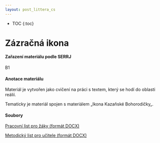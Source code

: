 ```yaml
---
layout: post_littera_cs
---
```

* TOC
{:toc}

# Zázračná ikona

#### Zařazení materiálu podle SERRJ

B1

#### Anotace materiálu

Materiál je vytvořen jako cvičení na práci s textem, který se hodí do oblasti reálií.

Tematicky je materiál spojen s materiálem „Ikona Kazaňské Bohorodičky„.

#### Soubory

[Pracovní list pro žáky (formát DOCX)](/cs/littera/rustina/materialy/zaci/cteni/57_Zazracna_ikona_Z_B1.docx) 

[Metodický list pro učitele (formát DOCX)](/cs/littera/rustina/materialy/metodika/57_Zazracna_ikona_metodika.docx)